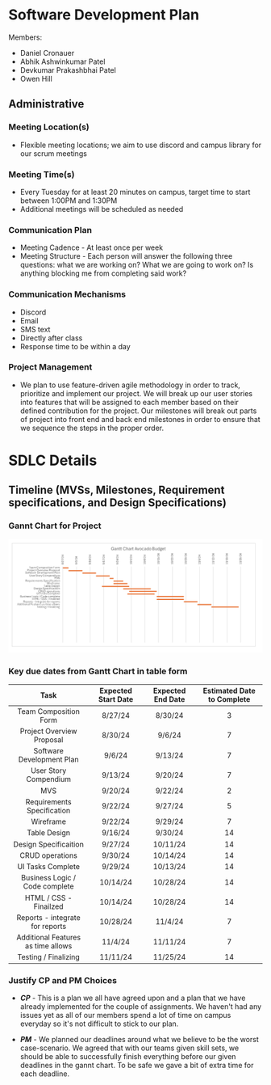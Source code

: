 # Software Development Plan
Members:
- Daniel Cronauer
- Abhik Ashwinkumar Patel
- Devkumar Prakashbhai Patel
- Owen Hill

## Administrative 

###  Meeting Location(s)

- Flexible meeting locations; we aim to use discord and campus library for our scrum meetings

###  Meeting Time(s)

- Every Tuesday for at least 20 minutes on campus, target time to start between 1:00PM and 1:30PM
- Additional meetings will be scheduled as needed

### Communication Plan
- Meeting Cadence - At least once per week
- Meeting Structure - Each person will answer the following three questions: what we are working on? What we are going to work on? Is anything blocking me from completing said work?

### Communication Mechanisms
- Discord
- Email
- SMS text
- Directly after class
- Response time to be within a day

### Project Management

- We plan to use feature-driven agile methodology in order to track, prioritize and implement our project. We will break up our user stories into features that will be assigned to each member based on their defined contribution for the project. Our milestones will break out parts of project into front end and back end milestones in order to ensure that we sequence the steps in the proper order. 

# SDLC Details

## Timeline (MVSs, Milestones, Requirement specifications, and Design Specifications)

### Gannt Chart for Project
![Alt text](./gannntChart.png)


### Key due dates from Gantt Chart in table form

| Task  | Expected Start Date | Expected End Date | Estimated Date to Complete |
| :-------------: | :-------------: | :-------------: | :------: |
|Team Composition Form|8/27/24|8/30/24|3|
|Project Overview Proposal|8/30/24|9/6/24|7|
|Software Development Plan|9/6/24|9/13/24|7|
|User Story Compendium|9/13/24|9/20/24|7|
|MVS|9/20/24|9/22/24|2|
|Requirements Specification|9/22/24|9/27/24|5|
|Wireframe|9/22/24|9/29/24|7|
|Table Design|9/16/24|9/30/24|14|
|Design Specificaition|9/27/24|10/11/24|14|
|CRUD operations|9/30/24|10/14/24|14|
|UI Tasks Complete|9/29/24|10/13/24|14|
|Business Logic / Code complete|10/14/24|10/28/24|14|
|HTML / CSS - Finailzed|10/14/24|10/28/24|14|
|Reports - integrate for reports|10/28/24|11/4/24|7|
|Additional Features as time allows|11/4/24|11/11/24|7|
|Testing / Finalizing|11/11/24|11/25/24|14|

### Justify CP and PM Choices
- ***CP*** - This is a plan we all have agreed upon and a plan that we have already implemented for the couple of assignments. We haven't had any issues yet as all of our members spend a lot of time on campus everyday so it's not difficult to stick to our plan.

- ***PM*** - We planned our deadlines around what we believe to be the worst case-scenario. We agreed that with our teams given skill sets, we should be able to successfully finish everything before our given deadlines in the gannt chart. To be safe we gave a bit of extra time for each deadline.
